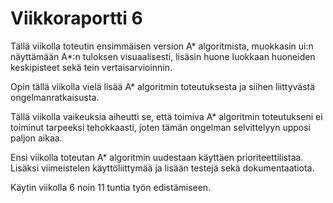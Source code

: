# Viikkoraportti 6

Tällä viikolla toteutin ensimmäisen version A* algoritmista, muokkasin ui:n näyttämään A*:n tuloksen visuaalisesti, lisäsin huone luokkaan huoneiden keskipisteet sekä tein vertaisarvioinnin.

Opin tällä viikolla vielä lisää A* algoritmin toteutuksesta ja siihen liittyvästä ongelmanratkaisusta.

Tällä viikolla vaikeuksia aiheutti se, että toimiva A* algoritmin toteutukseni ei toiminut tarpeeksi tehokkaasti, joten tämän ongelman selvittelyyn 
upposi paljon aikaa.

Ensi viikolla toteutan A* algoritmin uudestaan käyttäen prioriteettilistaa. Lisäksi viimeistelen käyttöliittymää ja lisään testejä sekä dokumentaatiota.

Käytin viikolla 6 noin 11 tuntia työn edistämiseen.

